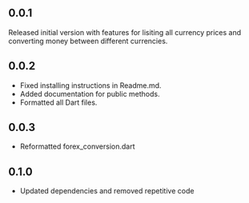 ## 0.0.1

Released initial version with features for lisiting all currency prices and converting money between different currencies.

## 0.0.2

 - Fixed installing instructions in Readme.md.
 - Added documentation for public methods.
 - Formatted all Dart files.

## 0.0.3

 - Reformatted forex_conversion.dart

## 0.1.0

 - Updated dependencies and removed repetitive code